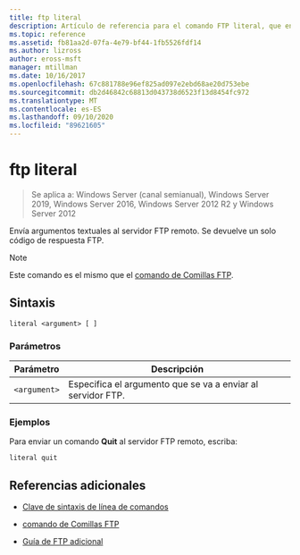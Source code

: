 ```yaml
---
title: ftp literal
description: Artículo de referencia para el comando FTP literal, que envía argumentos textuales al servidor FTP remoto.
ms.topic: reference
ms.assetid: fb81aa2d-07fa-4e79-bf44-1fb5526fdf14
ms.author: lizross
author: eross-msft
manager: mtillman
ms.date: 10/16/2017
ms.openlocfilehash: 67c881788e96ef825ad097e2ebd68ae20d753ebe
ms.sourcegitcommit: db2d46842c68813d043738d6523f13d8454fc972
ms.translationtype: MT
ms.contentlocale: es-ES
ms.lasthandoff: 09/10/2020
ms.locfileid: "89621605"
---
```

# <a name="ftp-literal"></a>ftp literal

> Se aplica a: Windows Server (canal semianual), Windows Server 2019, Windows Server 2016, Windows Server 2012 R2 y Windows Server 2012

Envía argumentos textuales al servidor FTP remoto. Se devuelve un solo código de respuesta FTP.

> [!NOTE]
> Este comando es el mismo que el [comando de Comillas FTP](ftp-quote.md).

## <a name="syntax"></a>Sintaxis

```
literal <argument> [ ]
```

### <a name="parameters"></a>Parámetros

| Parámetro | Descripción |
| --------- | ----------- |
| `<argument>` | Especifica el argumento que se va a enviar al servidor FTP. |

### <a name="examples"></a>Ejemplos

Para enviar un comando **Quit** al servidor FTP remoto, escriba:

```
literal quit
```

## <a name="additional-references"></a>Referencias adicionales

- [Clave de sintaxis de línea de comandos](command-line-syntax-key.md)

- [comando de Comillas FTP](ftp-quote.md)

- [Guía de FTP adicional](/previous-versions/orphan-topics/ws.10/cc756013(v=ws.10))
